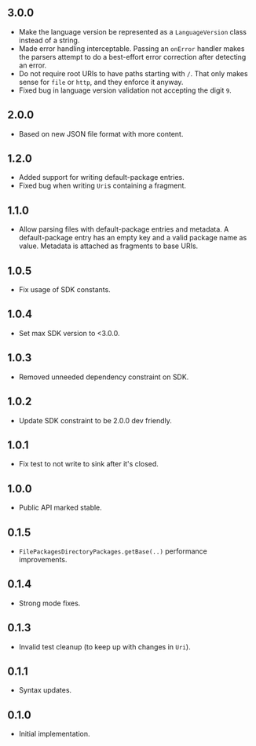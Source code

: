 ## 3.0.0

- Make the language version be represented as a `LanguageVersion` class
  instead of a string.
- Made error handling interceptable. Passing an `onError` handler
  makes the parsers attempt to do a best-effort error correction after
  detecting an error.
- Do not require root URIs to have paths starting with `/`. That
  only makes sense for `file` or `http`, and they enforce it anyway.
- Fixed bug in language version validation not accepting the digit `9`.

## 2.0.0

- Based on new JSON file format with more content.

## 1.2.0

- Added support for writing default-package entries.
- Fixed bug when writing `Uri`s containing a fragment.

## 1.1.0

- Allow parsing files with default-package entries and metadata.
  A default-package entry has an empty key and a valid package name
  as value.
  Metadata is attached as fragments to base URIs.

## 1.0.5

- Fix usage of SDK constants.

## 1.0.4

- Set max SDK version to <3.0.0.

## 1.0.3

- Removed unneeded dependency constraint on SDK.

## 1.0.2

- Update SDK constraint to be 2.0.0 dev friendly.

## 1.0.1

- Fix test to not write to sink after it's closed.

## 1.0.0

- Public API marked stable.

## 0.1.5

- `FilePackagesDirectoryPackages.getBase(..)` performance improvements.

## 0.1.4

- Strong mode fixes.

## 0.1.3

- Invalid test cleanup (to keep up with changes in `Uri`).

## 0.1.1

- Syntax updates.

## 0.1.0

- Initial implementation.
